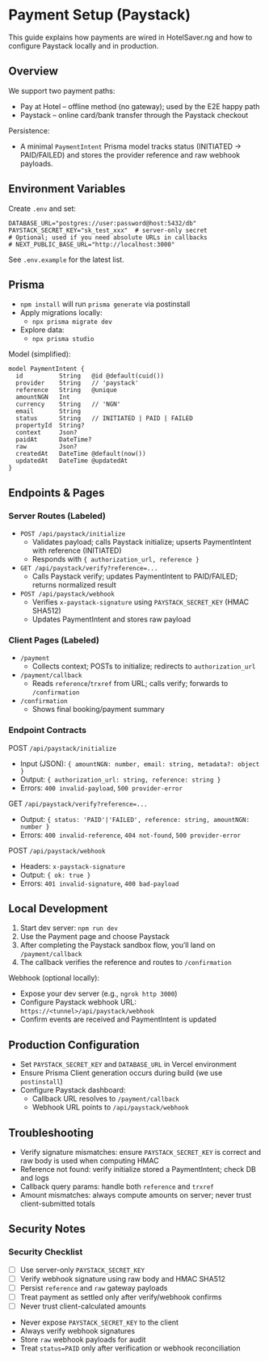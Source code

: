 # Payment Setup (Paystack)

This guide explains how payments are wired in HotelSaver.ng and how to configure Paystack locally and in production.

## Overview

We support two payment paths:
- Pay at Hotel – offline method (no gateway); used by the E2E happy path
- Paystack – online card/bank transfer through the Paystack checkout

Persistence:
- A minimal `PaymentIntent` Prisma model tracks status (INITIATED → PAID/FAILED) and stores the provider reference and raw webhook payloads.

## Environment Variables

Create `.env` and set:

```
DATABASE_URL="postgres://user:password@host:5432/db"
PAYSTACK_SECRET_KEY="sk_test_xxx"  # server-only secret
# Optional; used if you need absolute URLs in callbacks
# NEXT_PUBLIC_BASE_URL="http://localhost:3000"
```

See `.env.example` for the latest list.

## Prisma

- `npm install` will run `prisma generate` via postinstall
- Apply migrations locally:
  - `npx prisma migrate dev`
- Explore data:
  - `npx prisma studio`

Model (simplified):
```
model PaymentIntent {
  id          String   @id @default(cuid())
  provider    String   // 'paystack'
  reference   String   @unique
  amountNGN   Int
  currency    String   // 'NGN'
  email       String
  status      String   // INITIATED | PAID | FAILED
  propertyId  String?
  context     Json?
  paidAt      DateTime?
  raw         Json?
  createdAt   DateTime @default(now())
  updatedAt   DateTime @updatedAt
}
```

## Endpoints & Pages

### Server Routes (Labeled)
- `POST /api/paystack/initialize`
  - Validates payload; calls Paystack initialize; upserts PaymentIntent with reference (INITIATED)
  - Responds with `{ authorization_url, reference }`
- `GET /api/paystack/verify?reference=...`
  - Calls Paystack verify; updates PaymentIntent to PAID/FAILED; returns normalized result
- `POST /api/paystack/webhook`
  - Verifies `x-paystack-signature` using `PAYSTACK_SECRET_KEY` (HMAC SHA512)
  - Updates PaymentIntent and stores raw payload

### Client Pages (Labeled)
- `/payment`
  - Collects context; POSTs to initialize; redirects to `authorization_url`
- `/payment/callback`
  - Reads `reference`/`trxref` from URL; calls verify; forwards to `/confirmation`
- `/confirmation`
  - Shows final booking/payment summary

### Endpoint Contracts

POST `/api/paystack/initialize`
- Input (JSON): `{ amountNGN: number, email: string, metadata?: object }`
- Output: `{ authorization_url: string, reference: string }`
- Errors: `400 invalid-payload`, `500 provider-error`

GET `/api/paystack/verify?reference=...`
- Output: `{ status: 'PAID'|'FAILED', reference: string, amountNGN: number }`
- Errors: `400 invalid-reference`, `404 not-found`, `500 provider-error`

POST `/api/paystack/webhook`
- Headers: `x-paystack-signature`
- Output: `{ ok: true }`
- Errors: `401 invalid-signature`, `400 bad-payload`

## Local Development

1) Start dev server: `npm run dev`
2) Use the Payment page and choose Paystack
3) After completing the Paystack sandbox flow, you’ll land on `/payment/callback`
4) The callback verifies the reference and routes to `/confirmation`

Webhook (optional locally):
- Expose your dev server (e.g., `ngrok http 3000`)
- Configure Paystack webhook URL: `https://<tunnel>/api/paystack/webhook`
- Confirm events are received and PaymentIntent is updated

## Production Configuration

- Set `PAYSTACK_SECRET_KEY` and `DATABASE_URL` in Vercel environment
- Ensure Prisma Client generation occurs during build (we use `postinstall`)
- Configure Paystack dashboard:
  - Callback URL resolves to `/payment/callback`
  - Webhook URL points to `/api/paystack/webhook`

## Troubleshooting

- Verify signature mismatches: ensure `PAYSTACK_SECRET_KEY` is correct and raw body is used when computing HMAC
- Reference not found: verify initialize stored a PaymentIntent; check DB and logs
- Callback query params: handle both `reference` and `trxref`
- Amount mismatches: always compute amounts on server; never trust client-submitted totals

## Security Notes

### Security Checklist
- [ ] Use server-only `PAYSTACK_SECRET_KEY`
- [ ] Verify webhook signature using raw body and HMAC SHA512
- [ ] Persist `reference` and `raw` gateway payloads
- [ ] Treat payment as settled only after verify/webhook confirms
- [ ] Never trust client-calculated amounts

- Never expose `PAYSTACK_SECRET_KEY` to the client
- Always verify webhook signatures
- Store `raw` webhook payloads for audit
- Treat `status=PAID` only after verification or webhook reconciliation
